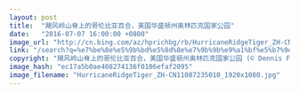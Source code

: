```yaml
---
layout: post
title:  "飓风岭山脊上的哥伦比亚百合，美国华盛顿州奥林匹克国家公园"
date:   "2016-07-07 16:00:00 +0800"
image_url: "http://cn.bing.com/az/hprichbg/rb/HurricaneRidgeTiger_ZH-CN11087235010_1920x1080.jpg"
link: "/search?q=%e7%be%8e%e5%9b%bd%e5%8d%8e%e7%9b%9b%e9%a1%bf%e5%b7%9e%e5%a5%a5%e6%9e%97%e5%8c%b9%e5%85%8b%e5%9b%bd%e5%ae%b6%e5%85%ac%e5%9b%ad&form=hpcapt&mkt=zh-cn"
copyright: "飓风岭山脊上的哥伦比亚百合，美国华盛顿州奥林匹克国家公园 (© Dennis Frates/Alamy)"
image_hash: "ec17a5b0ae408274136f0106efaf2095"
image_filename: "HurricaneRidgeTiger_ZH-CN11087235010_1920x1080.jpg"
---
```

